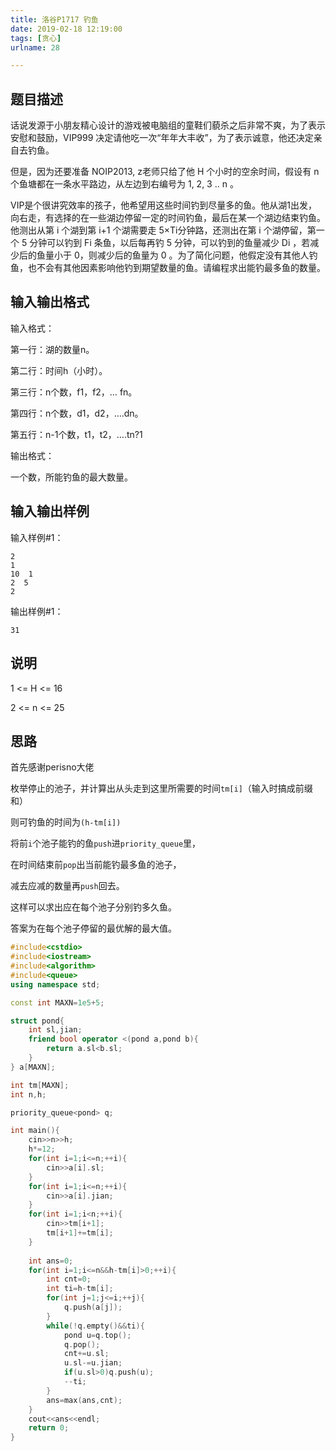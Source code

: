 ```yaml
---
title: 洛谷P1717 钓鱼
date: 2019-02-18 12:19:00
tags: [贪心]
urlname: 28

---
```

<!--markdown-->
## 题目描述

话说发源于小朋友精心设计的游戏被电脑组的童鞋们藐杀之后非常不爽，为了表示安慰和鼓励，VIP999 决定请他吃一次“年年大丰收”，为了表示诚意，他还决定亲自去钓鱼。

但是，因为还要准备 NOIP2013, z老师只给了他 H 个小时的空余时间，假设有 n 个鱼塘都在一条水平路边，从左边到右编号为 1, 2, 3 .. n 。

VIP是个很讲究效率的孩子，他希望用这些时间钓到尽量多的鱼。他从湖1出发，向右走，有选择的在一些湖边停留一定的时间钓鱼，最后在某一个湖边结束钓鱼。他测出从第 i 个湖到第 i+1 个湖需要走 5×Ti分钟路，还测出在第 i 个湖停留，第一个 5 分钟可以钓到 Fi 条鱼，以后每再钓 5 分钟，可以钓到的鱼量减少 Di ，若减少后的鱼量小于 0，则减少后的鱼量为 0 。为了简化问题，他假定没有其他人钓鱼，也不会有其他因素影响他钓到期望数量的鱼。请编程求出能钓最多鱼的数量。

## 输入输出格式

输入格式：

第一行：湖的数量n。

第二行：时间h（小时）。

第三行：n个数，f1，f2，… fn。

第四行：n个数，d1，d2，….dn。

第五行：n-1个数，t1，t2，….tn?1

输出格式：

一个数，所能钓鱼的最大数量。



## 输入输出样例

输入样例#1：

```
2
1
10  1
2  5
2
```

输出样例#1：

```
31
```

## 说明

1 <= H <= 16

2 <= n <= 25

## 思路

首先感谢perisno大佬

枚举停止的池子，并计算出从头走到这里所需要的时间`tm[i]`（输入时搞成前缀和）

则可钓鱼的时间为`(h-tm[i])`

将前`i`个池子能钓的鱼`push`进`priority_queue`里，

在时间结束前`pop`出当前能钓最多鱼的池子，

减去应减的数量再`push`回去。

这样可以求出应在每个池子分别钓多久鱼。

答案为在每个池子停留的最优解的最大值。

```cpp
#include<cstdio>
#include<iostream>
#include<algorithm>
#include<queue>
using namespace std;

const int MAXN=1e5+5;

struct pond{
	int sl,jian;
	friend bool operator <(pond a,pond b){
		return a.sl<b.sl;
	}
} a[MAXN];

int tm[MAXN];
int n,h;

priority_queue<pond> q;

int main(){
	cin>>n>>h;
	h*=12;
	for(int i=1;i<=n;++i){
		cin>>a[i].sl;
	}
	for(int i=1;i<=n;++i){
		cin>>a[i].jian;
	}
	for(int i=1;i<n;++i){
		cin>>tm[i+1];
		tm[i+1]+=tm[i];
	}
	
	int ans=0;
	for(int i=1;i<=n&&h-tm[i]>0;++i){
		int cnt=0;
		int ti=h-tm[i];
		for(int j=1;j<=i;++j){
			q.push(a[j]);
		}
		while(!q.empty()&&ti){
			pond u=q.top();
			q.pop();
			cnt+=u.sl;
			u.sl-=u.jian;
			if(u.sl>0)q.push(u);
			--ti;
		}
		ans=max(ans,cnt);
	}
	cout<<ans<<endl;
	return 0;
}
```

